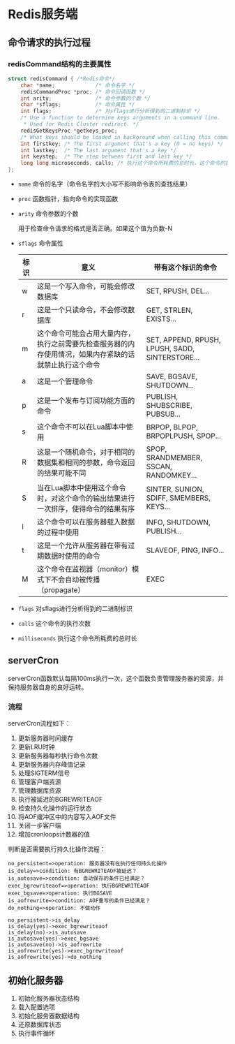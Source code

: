 # Redis服务端



## 命令请求的执行过程

### redisCommand结构的主要属性

```c
struct redisCommand { /*Redis命令*/
    char *name;             /* 命令名字 */
    redisCommandProc *proc; /* 命令回调函数 */
    int arity;              /* 命令参数的个数 */
    char *sflags;           /* 命令属性 */
    int flags;              /* 对sflags进行分析得到的二进制标识 */
    /* Use a function to determine keys arguments in a command line.
     * Used for Redis Cluster redirect. */
    redisGetKeysProc *getkeys_proc;
    /* What keys should be loaded in background when calling this command? */
    int firstkey; /* The first argument that's a key (0 = no keys) */
    int lastkey;  /* The last argument that's a key */
    int keystep;  /* The step between first and last key */
    long long microseconds, calls; /* 执行这个命令所耗费的总时长，这个命令的执行次数 */
};
```

- `name` 命令的名字（命令名字的大小写不影响命令表的查找结果）

- `proc` 函数指针，指向命令的实现函数

- `arity` 命令参数的个数

  用于检查命令请求的格式是否正确。如果这个值为负数-N

- `sflags` 命令属性

  | 标识 | 意义                                                         | 带有这个标识的命令                              |
  | ---- | ------------------------------------------------------------ | ----------------------------------------------- |
  | w    | 这是一个写入命令，可能会修改数据库                           | SET, RPUSH, DEL...                              |
  | r    | 这是一个只读命令，不会修改数据库                             | GET, STRLEN, EXISTS...                          |
  | m    | 这个命令可能会占用大量内存，执行之前需要先检查服务器的内存使用情况，如果内存紧缺的话就禁止执行这个命令 | SET, APPEND, RPUSH, LPUSH, SADD, SINTERSTORE... |
  | a    | 这是一个管理命令                                             | SAVE, BGSAVE, SHUTDOWN...                       |
  | p    | 这是一个发布与订阅功能方面的命令                             | PUBLISH, SHUBSCRIBE, PUBSUB...                  |
  | s    | 这个命令不可以在Lua脚本中使用                                | BRPOP, BLPOP, BRPOPLPUSH, SPOP...               |
  | R    | 这是一个随机命令，对于相同的数据集和相同的参数，命令返回的结果可能不同 | SPOP, SRANDMEMBER, SSCAN, RANDOMKEY...          |
  | S    | 当在Lua脚本中使用这个命令时，对这个命令的输出结果进行一次排序，使得命令的结果有序 | SINTER, SUNION, SDIFF, SMEMBERS, KEYS...        |
  | l    | 这个命令可以在服务器载入数据的过程中使用                     | INFO, SHUTDOWN, PUBLISH...                      |
  | t    | 这是一个允许从服务器在带有过期数据时使用的命令               | SLAVEOF, PING, INFO...                          |
  | M    | 这个命令在监视器（monitor）模式下不会自动被传播（propagate） | EXEC                                            |

- `flags` 对sflags进行分析得到的二进制标识

- `calls` 这个命令的执行次数

- `milliseconds` 执行这个命令所耗费的总时长



## serverCron

serverCron函数默认每隔100ms执行一次，这个函数负责管理服务器的资源，并保持服务器自身的良好运转。

### 流程

serverCron流程如下：

1. 更新服务器时间缓存
2. 更新LRU时钟
3. 更新服务器每秒执行命令次数
4. 更新服务器内存峰值记录
5. 处理SIGTERM信号
6. 管理客户端资源
7. 管理数据库资源
8. 执行被延迟的BGREWRITEAOF
9. 检查持久化操作的运行状态
10. 将AOF缓冲区中的内容写入AOF文件
11. 关闭一步客户端
12. 增加cronloops计数器的值

判断是否需要执行持久化操作流程：

```flow
no_persistent=>operation: 服务器没有在执行任何持久化操作
is_delay=>condition: 有BGREWRITEAOF被延迟？
is_autosave=>condition: 自动保存的条件已经满足？
exec_bgrewriteaof=>operation: 执行BGREWRITEAOF
exec_bgsave=>operation: 执行BGSAVE
is_aofrewrite=>condition: AOF重写的条件已经满足？
do_nothing=>operation: 不做动作

no_persistent->is_delay
is_delay(yes)->exec_bgrewriteaof
is_delay(no)->is_autosave
is_autosave(yes)->exec_bgsave
is_autosave(no)->is_aofrewrite
is_aofrewrite(yes)->exec_bgrewriteaof
is_aofrewrite(yes)->do_nothing
```



## 初始化服务器

1. 初始化服务器状态结构
2. 载入配置选项
3. 初始化服务器数据结构
4. 还原数据库状态
5. 执行事件循环